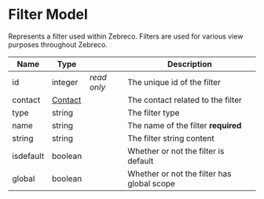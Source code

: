 # Filter Model

Represents a filter used within Zebreco. Filters are used for various view purposes throughout Zebreco.


| Name          | Type                      |               | Description                               |
|---------------|---------------------------|---------------|-------------------------------------------|
| id            | integer                   | _read only_   | The unique id of the filter               |
| contact       | [Contact](api-contact.md) |               | The contact related to the filter         |
| type          | string                    |               | The filter type                           |
| name          | string                    |               | The name of the filter **required**       |
| string        | string                    |               | The filter string content                 |
| isdefault     | boolean                   |               | Whether or not the filter is default      |
| global        | boolean                   |               | Whether or not the filter has global scope|
